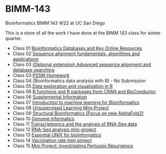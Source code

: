# BIMM-143
Bioinformatics BIMM 143 W22 at UC San Diego

This is a store of all the work I have done at the BIMM 143 class for winter quarter. 

- Class 01 [Bioinformatics Databases and Key Online Resources](https://github.com/ygarodia/BIMM-143/blob/main/Week%201/BIMM%20143%20LAB1.pdf)
- Class 02 [Sequence alignment fundamentals, algorithms and applications](https://github.com/ygarodia/BIMM-143/blob/main/Week%202/lab-2-BIMM143_online-form1.pdf)
- Class 03 [(Optional extension) Advanced sequence alignment and database searching](https://github.com/ygarodia/BIMM-143/blob/main/Week%203/Lab%203%20BIMM%20143.pdf)
- Class 03 [PSSM Homework](https://github.com/ygarodia/BIMM-143/blob/main/Week%203/BIMM%20143%20HW3%20PSSM.pdf)
- Class 04 [Bioinformatics data analysis with R] - No Submission
- Class 05 [Data exploration and visualization in R](https://github.com/ygarodia/BIMM-143/blob/main/Week%205/class05.R)
- Class 06 [R functions and R packages from CRAN and BioConductor](https://github.com/ygarodia/BIMM-143/blob/main/Week%205/R%20functions%20(Week%205).Rmd)
- Class 06 [Supplemental Information](https://github.com/ygarodia/BIMM-143/blob/main/Week%206/R%20Functions%20Week%206.Rmd)
- Class 07 [Introduction to machine learning for Bioinformatics](https://github.com/ygarodia/BIMM-143/blob/main/Week%204/PCA_UKFOOD.Rmd)
- Class 08 [Unsupervised Learning Mini-Project](https://github.com/ygarodia/BIMM-143/blob/main/Week%207/mini-project.Rmd)
- Class 09 [Structural Bioinformatics (Focus on new AlphaFold2)](https://github.com/ygarodia/BIMM-143/blob/main/Week%206/BIMM%20143_CLASS11.Rmd)
- Class 10 [Genome informatics](https://github.com/ygarodia/BIMM-143/blob/main/Week%208/week08.rmd)
- Class 11 [Transcriptomics and the analysis of RNA-Seq data](https://github.com/ygarodia/BIMM-143/blob/main/Week%209/week09.rmd)
- Class 12 [RNA-Seq analysis mini-project](https://github.com/ygarodia/BIMM-143/blob/main/Week%209/W9_PathwayAnalysisLab.Rmd)
- Class 13 [Essential UNIX for bioinformatics](https://github.com/ygarodia/BIMM-143/blob/main/Week%209/HW8_unix_questions.pdf)
- Class 14 [Vaccination rate mini project](https://github.com/ygarodia/BIMM-143/blob/main/Week%209/COVID%2019%20Vaccination%20Mini%20Project.Rmd)
- Class 15 [Mini Project: Investigating Pertussis Resurgence](https://github.com/ygarodia/BIMM-143/blob/main/BIMM%20143-Pertussis%20Mini%20proj.Rmd)
